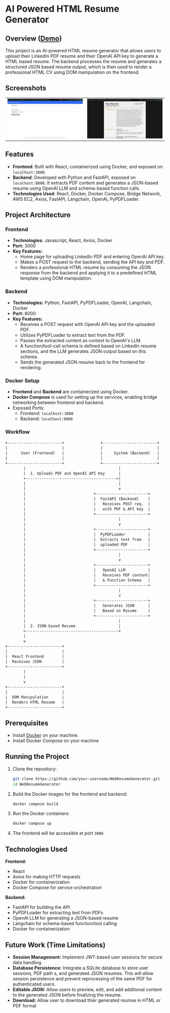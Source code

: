 # AI Powered HTML Resume Generator

## Overview ([Demo](http://ec2-16-171-22-107.eu-north-1.compute.amazonaws.com:3000/))
This project is an AI-powered HTML resume generator that allows users to upload their LinkedIn PDF resume and their OpenAI API key to generate a HTML based resume. The backend processes the resume and generates a structured JSON based resume output, which is then used to render a professional HTML CV using DOM manipulation on the frontend.

## Screenshots
<table>
  <tr>
    <td style="text-align:center;">
      <img src="screenshots/home.png" alt="Home" width="600" />
    </td>
    <td style="text-align:center;">
      <img src="screenshots/resume.png" alt="Resume" width="600" />
    </td>
  </tr>
</table>

## Features
- **Frontend**: Built with React, containerized using Docker, and exposed on ``localhost:3000``.
- **Backend**: Developed with Python and FastAPI, exposed on ``localhost:8000``. It extracts PDF content and generates a JSON-based resume using OpenAI LLM and schema-based function calls.
- **Technologies Used**: React, Docker, Docker Compose, Bridge Network, AWS EC2, Axios, FastAPI, Langchain, OpenAI, PyPDFLoader.

## Project Architecture
### Frontend
- **Technologies:** Javascript, React, Axios, Docker
- **Port:** 3000
- **Key Features:**
  - Home page for uploading LinkedIn PDF and entering OpenAI API key.
  - Makes a POST request to the backend, sending the API key and PDF.
  - Renders a professional HTML resume by consuming the JSON response from the backend and applying it to a predefined HTML template using DOM manipulation.

### Backend
- **Technologies:** Python, FastAPI, PyPDFLoader, OpenAI, Langchain, Docker
- **Port:** 8000
- **Key Features:**
  - Receives a POST request with OpenAI API key and the uploaded PDF.
  - Utilizes PyPDFLoader to extract text from the PDF.
  - Passes the extracted content as context to OpenAI's LLM.
  - A function/tool-call schema is defined based on LinkedIn resume sections, and the LLM generates JSON output based on this schema.
  - Sends the generated JSON resume back to the frontend for rendering.

### Docker Setup
- **Frontend** and **Backend** are containerized using Docker.
- **Docker Compose** is used for setting up the services, enabling bridge networking between frontend and backend.
- Exposed Ports:
  - Frontend: ``localhost:3000``
  - Backend: ``localhost:8000``

### Workflow
```
+------------------------+                +------------------------+
|                        |                |                        |
|      User (Frontend)   |                |     System (Backend)   |
|                        |                |                        |
+------------------------+                +------------------------+
        |                                         |
        |  1. Uploads PDF and OpenAI API Key      |
        +---------------------------------------->|
        |                                         |
        |                                         v
        |                              +-----------------------+
        |                              |  FastAPI (Backend)    |
        |                              |   Receives POST req.  |
        |                              |   with PDF & API key  |
        |                              +-----------------------+
        |                                         |
        |                                         v
        |                              +-----------------------+
        |                              |  PyPDFLoader          |
        |                              |  Extracts text from   |
        |                              |  uploaded PDF         |
        |                              +-----------------------+
        |                                         |
        |                                         v
        |                              +-----------------------+
        |                              |   OpenAI LLM          |
        |                              |   Receives PDF content|
        |                              |   & Function Schema   |
        |                              +-----------------------+
        |                                         |
        |                                         v
        |                              +-----------------------+
        |                              |   Generates JSON      |
        |                              |   Based on Resume     |
        |                              +-----------------------+
        |                                         |
        |  2. JSON-based Resume                   |
        <-----------------------------------------+ 
        |                                         
        v                                         
+------------------------+                       
|                        |                       
|  React Frontend        |                       
|  Receives JSON         |                       
+------------------------+                      
        |                                        
        |                                         
        v                                         
+------------------------+                       
|                        |                      
|  DOM Manipulation      |                       
|  Renders HTML Resume   |                       
+------------------------+                       
```
## Prerequisites

- Install [Docker](https://docs.docker.com/get-docker/) on your machine.
- Install Docker Compose on your machine

## Running the Project

1. Clone the repository:
   ```bash
   git clone https://github.com/your-username/WebResumeGenerator.git
   cd WebResumeGenerator
   ```
2. Build the Docker images for the frontend and backend:
    ```bash
    docker compose build
    ```
3. Run the Docker containers:
    ```bash
    docker compose up
    ```
4. The frontend will be accessible at port ``3000``

## Technologies Used
**Frontend:**
- React
- Axios for making HTTP requests
- Docker for containerization
- Docker Compose for service orchestration

**Backend:**
- FastAPI for building the API
- PyPDFLoader for extracting text from PDFs
- OpenAI LLM for generating a JSON-based resume
- Langchain for schema-based function/tool calling
- Docker for containerization

## Future Work (Time Limitations)
- **Session Management:** Implement JWT-based user sessions for secure data handling.
- **Database Persistence:** Integrate a SQLite database to store user sessions, PDF path s, and generated JSON resumes. This will allow session persistence and prevent reprocessing of the same PDF for authenticated users.
- **Editable JSON:** Allow users to preview, edit, and add additional content to the generated JSON before finalizing the resume.
- **Download:** Allow user to download thier generated reumse in HTML or PDF format
